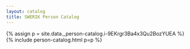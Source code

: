 ```yaml
---
layout: catalog
title: SWERIK Person Catalog
---
```

{% assign p = site.data._person-catalog.i-9EKrgr3Ba4x3Qu2BozYUEA %}
{% include person-catalog.html p=p %}

